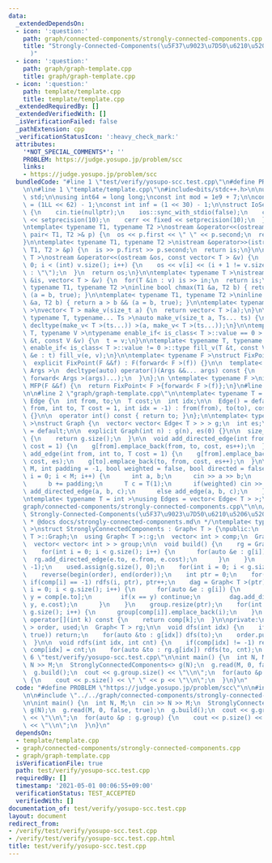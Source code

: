 ```yaml
---
data:
  _extendedDependsOn:
  - icon: ':question:'
    path: graph/connected-components/strongly-connected-components.cpp
    title: "Strongly-Connected-Components(\u5F37\u9023\u7D50\u6210\u5206\u5206\u89E3\
      )"
  - icon: ':question:'
    path: graph/graph-template.cpp
    title: graph/graph-template.cpp
  - icon: ':question:'
    path: template/template.cpp
    title: template/template.cpp
  _extendedRequiredBy: []
  _extendedVerifiedWith: []
  _isVerificationFailed: false
  _pathExtension: cpp
  _verificationStatusIcon: ':heavy_check_mark:'
  attributes:
    '*NOT_SPECIAL_COMMENTS*': ''
    PROBLEM: https://judge.yosupo.jp/problem/scc
    links:
    - https://judge.yosupo.jp/problem/scc
  bundledCode: "#line 1 \"test/verify/yosupo-scc.test.cpp\"\n#define PROBLEM \"https://judge.yosupo.jp/problem/scc\"\
    \n\n#line 1 \"template/template.cpp\"\n#include<bits/stdc++.h>\n\nusing namespace\
    \ std;\n\nusing int64 = long long;\nconst int mod = 1e9 + 7;\n\nconst int64 infll\
    \ = (1LL << 62) - 1;\nconst int inf = (1 << 30) - 1;\n\nstruct IoSetup {\n  IoSetup()\
    \ {\n    cin.tie(nullptr);\n    ios::sync_with_stdio(false);\n    cout << fixed\
    \ << setprecision(10);\n    cerr << fixed << setprecision(10);\n  }\n} iosetup;\n\
    \ntemplate< typename T1, typename T2 >\nostream &operator<<(ostream &os, const\
    \ pair< T1, T2 >& p) {\n  os << p.first << \" \" << p.second;\n  return os;\n\
    }\n\ntemplate< typename T1, typename T2 >\nistream &operator>>(istream &is, pair<\
    \ T1, T2 > &p) {\n  is >> p.first >> p.second;\n  return is;\n}\n\ntemplate< typename\
    \ T >\nostream &operator<<(ostream &os, const vector< T > &v) {\n  for(int i =\
    \ 0; i < (int) v.size(); i++) {\n    os << v[i] << (i + 1 != v.size() ? \" \"\
    \ : \"\");\n  }\n  return os;\n}\n\ntemplate< typename T >\nistream &operator>>(istream\
    \ &is, vector< T > &v) {\n  for(T &in : v) is >> in;\n  return is;\n}\n\ntemplate<\
    \ typename T1, typename T2 >\ninline bool chmax(T1 &a, T2 b) { return a < b &&\
    \ (a = b, true); }\n\ntemplate< typename T1, typename T2 >\ninline bool chmin(T1\
    \ &a, T2 b) { return a > b && (a = b, true); }\n\ntemplate< typename T = int64\
    \ >\nvector< T > make_v(size_t a) {\n  return vector< T >(a);\n}\n\ntemplate<\
    \ typename T, typename... Ts >\nauto make_v(size_t a, Ts... ts) {\n  return vector<\
    \ decltype(make_v< T >(ts...)) >(a, make_v< T >(ts...));\n}\n\ntemplate< typename\
    \ T, typename V >\ntypename enable_if< is_class< T >::value == 0 >::type fill_v(T\
    \ &t, const V &v) {\n  t = v;\n}\n\ntemplate< typename T, typename V >\ntypename\
    \ enable_if< is_class< T >::value != 0 >::type fill_v(T &t, const V &v) {\n  for(auto\
    \ &e : t) fill_v(e, v);\n}\n\ntemplate< typename F >\nstruct FixPoint : F {\n\
    \  explicit FixPoint(F &&f) : F(forward< F >(f)) {}\n\n  template< typename...\
    \ Args >\n  decltype(auto) operator()(Args &&... args) const {\n    return F::operator()(*this,\
    \ forward< Args >(args)...);\n  }\n};\n \ntemplate< typename F >\ninline decltype(auto)\
    \ MFP(F &&f) {\n  return FixPoint< F >{forward< F >(f)};\n}\n#line 4 \"test/verify/yosupo-scc.test.cpp\"\
    \n\n#line 2 \"graph/graph-template.cpp\"\n\ntemplate< typename T = int >\nstruct\
    \ Edge {\n  int from, to;\n  T cost;\n  int idx;\n\n  Edge() = default;\n\n  Edge(int\
    \ from, int to, T cost = 1, int idx = -1) : from(from), to(to), cost(cost), idx(idx)\
    \ {}\n\n  operator int() const { return to; }\n};\n\ntemplate< typename T = int\
    \ >\nstruct Graph {\n  vector< vector< Edge< T > > > g;\n  int es;\n\n  Graph()\
    \ = default;\n\n  explicit Graph(int n) : g(n), es(0) {}\n\n  size_t size() const\
    \ {\n    return g.size();\n  }\n\n  void add_directed_edge(int from, int to, T\
    \ cost = 1) {\n    g[from].emplace_back(from, to, cost, es++);\n  }\n\n  void\
    \ add_edge(int from, int to, T cost = 1) {\n    g[from].emplace_back(from, to,\
    \ cost, es);\n    g[to].emplace_back(to, from, cost, es++);\n  }\n\n  void read(int\
    \ M, int padding = -1, bool weighted = false, bool directed = false) {\n    for(int\
    \ i = 0; i < M; i++) {\n      int a, b;\n      cin >> a >> b;\n      a += padding;\n\
    \      b += padding;\n      T c = T(1);\n      if(weighted) cin >> c;\n      if(directed)\
    \ add_directed_edge(a, b, c);\n      else add_edge(a, b, c);\n    }\n  }\n};\n\
    \ntemplate< typename T = int >\nusing Edges = vector< Edge< T > >;\n#line 2 \"\
    graph/connected-components/strongly-connected-components.cpp\"\n\n/**\n * @brief\
    \ Strongly-Connected-Components(\u5F37\u9023\u7D50\u6210\u5206\u5206\u89E3)\n\
    \ * @docs docs/strongly-connected-components.md\n */\ntemplate< typename T = int\
    \ >\nstruct StronglyConnectedComponents : Graph< T > {\npublic:\n  using Graph<\
    \ T >::Graph;\n  using Graph< T >::g;\n  vector< int > comp;\n  Graph< T > dag;\n\
    \  vector< vector< int > > group;\n\n  void build() {\n    rg = Graph< T >(g.size());\n\
    \    for(int i = 0; i < g.size(); i++) {\n      for(auto &e : g[i]) {\n      \
    \  rg.add_directed_edge(e.to, e.from, e.cost);\n      }\n    }\n    comp.assign(g.size(),\
    \ -1);\n    used.assign(g.size(), 0);\n    for(int i = 0; i < g.size(); i++) dfs(i);\n\
    \    reverse(begin(order), end(order));\n    int ptr = 0;\n    for(int i : order)\
    \ if(comp[i] == -1) rdfs(i, ptr), ptr++;\n    dag = Graph< T >(ptr);\n    for(int\
    \ i = 0; i < g.size(); i++) {\n      for(auto &e : g[i]) {\n        int x = comp[e.from],\
    \ y = comp[e.to];\n        if(x == y) continue;\n        dag.add_directed_edge(x,\
    \ y, e.cost);\n      }\n    }\n    group.resize(ptr);\n    for(int i = 0; i <\
    \ g.size(); i++) {\n      group[comp[i]].emplace_back(i);\n    }\n  }\n\n  int\
    \ operator[](int k) const {\n    return comp[k];\n  }\n\nprivate:\n  vector< int\
    \ > order, used;\n  Graph< T > rg;\n\n  void dfs(int idx) {\n    if(exchange(used[idx],\
    \ true)) return;\n    for(auto &to : g[idx]) dfs(to);\n    order.push_back(idx);\n\
    \  }\n\n  void rdfs(int idx, int cnt) {\n    if(comp[idx] != -1) return;\n   \
    \ comp[idx] = cnt;\n    for(auto &to : rg.g[idx]) rdfs(to, cnt);\n  }\n};\n#line\
    \ 6 \"test/verify/yosupo-scc.test.cpp\"\n\nint main() {\n  int N, M;\n  cin >>\
    \ N >> M;\n  StronglyConnectedComponents<> g(N);\n  g.read(M, 0, false, true);\n\
    \  g.build();\n  cout << g.group.size() << \"\\n\";\n  for(auto &p : g.group)\
    \ {\n    cout << p.size() << \" \" << p << \"\\n\";\n  }\n}\n"
  code: "#define PROBLEM \"https://judge.yosupo.jp/problem/scc\"\n\n#include \"../../template/template.cpp\"\
    \n\n#include \"../../graph/connected-components/strongly-connected-components.cpp\"\
    \n\nint main() {\n  int N, M;\n  cin >> N >> M;\n  StronglyConnectedComponents<>\
    \ g(N);\n  g.read(M, 0, false, true);\n  g.build();\n  cout << g.group.size()\
    \ << \"\\n\";\n  for(auto &p : g.group) {\n    cout << p.size() << \" \" << p\
    \ << \"\\n\";\n  }\n}\n"
  dependsOn:
  - template/template.cpp
  - graph/connected-components/strongly-connected-components.cpp
  - graph/graph-template.cpp
  isVerificationFile: true
  path: test/verify/yosupo-scc.test.cpp
  requiredBy: []
  timestamp: '2021-05-01 00:06:55+09:00'
  verificationStatus: TEST_ACCEPTED
  verifiedWith: []
documentation_of: test/verify/yosupo-scc.test.cpp
layout: document
redirect_from:
- /verify/test/verify/yosupo-scc.test.cpp
- /verify/test/verify/yosupo-scc.test.cpp.html
title: test/verify/yosupo-scc.test.cpp
---
```


